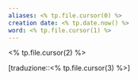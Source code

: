 ```yaml
---
aliases: <% tp.file.cursor(0) %>
creation date: <% tp.date.now() %>
word: <% tp.file.cursor(1) %>
---
```


<% tp.file.cursor(2) %>

[traduzione::<% tp.file.cursor(3) %>]